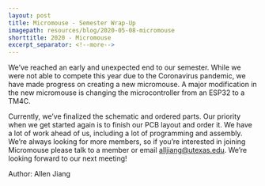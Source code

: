 ```yaml
---
layout: post
title: Micromouse - Semester Wrap-Up
imagepath: resources/blog/2020-05-08-micromouse
shorttitle: 2020 - Micromouse
excerpt_separator: <!--more-->
---
```


We’ve reached an early and unexpected end to our semester. While we were not able to compete this year due to the Coronavirus pandemic, we have made progress on creating a new micromouse. A major modification in the new micromouse is changing the microcontroller from an ESP32 to a TM4C.

<!--more-->

Currently, we’ve finalized the schematic and ordered parts. Our priority when we get started again is to finish our PCB layout and order it. We have a lot of work ahead of us, including a lot of programming and assembly. We’re always looking for more members, so if you’re interested in joining Micromouse please talk to a member or email [alljiang@utexas.edu](mailto:alljiang@utexas.edu). We’re looking forward to our next meeting!

Author: Allen Jiang
